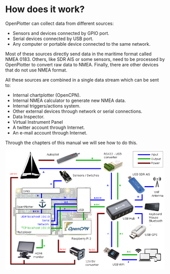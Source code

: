 # How does it work?

OpenPlotter can collect data from different sources:

* Sensors and devices connected by GPIO port.
* Serial devices connected by USB port.
* Any computer or portable device connected to the same network.

Most of these sources directly send data in the maritime format called NMEA 0183. Others, like SDR AIS or some sensors, need to be processed by OpenPlotter to convert raw data to NMEA. Finally, there are other devices that do not use NMEA format.

All these sources are combined in a single data stream which can be sent to:

* Internal chartplotter (OpenCPN).
* Internal  NMEA calculator to generate new NMEA data.
* Internal triggers/actions system.
* Other external devices through network or serial connections.
* Data Inspector.
* Virtual Instrument Panel
* A twitter account through Internet.
* An e-mail account through Internet.

Through the chapters of this manual we will see how to do this.

![](diagram.png)